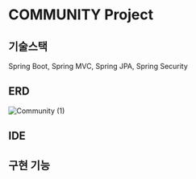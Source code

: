 # COMMUNITY Project

## 기술스택
Spring Boot, Spring MVC, Spring JPA, Spring Security
## ERD
![Community (1)](https://github.com/jini5/CMProject/assets/113501152/1fb54302-4da0-4fab-8a99-3f66eb77b461)

## IDE

## 구현 기능

